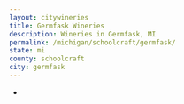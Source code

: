 ```yaml
---
layout: citywineries
title: Germfask Wineries
description: Wineries in Germfask, MI
permalink: /michigan/schoolcraft/germfask/
state: mi
county: schoolcraft
city: germfask
---
```

-
